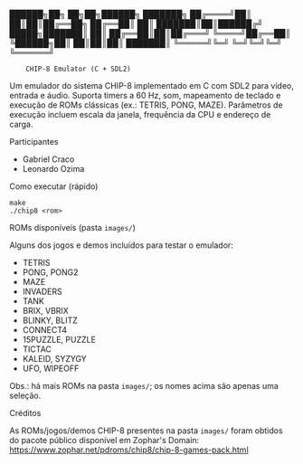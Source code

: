   ██████╗██╗  ██╗██╗██████╗        ███████╗
 ██╔════╝██║  ██║██║██╔══██╗       ██╔══██║
 ██║     ███████║██║██████╔╝ █████╗███████║
 ██║     ██╔══██║██║██╔═══╝  ╚════╝██╔══██║
 ╚██████╗██║  ██║██║██║            ███████║
  ╚═════╝╚═╝  ╚═╝╚═╝╚═╝            ╚══════╝

        CHIP-8 Emulator (C + SDL2)

Um emulador do sistema CHIP-8 implementado em C com SDL2 para vídeo, entrada e áudio. Suporta timers a 60 Hz, som, mapeamento de teclado e execução de ROMs clássicas (ex.: TETRIS, PONG, MAZE). Parâmetros de execução incluem escala da janela, frequência da CPU e endereço de carga.

Participantes

- Gabriel Craco
- Leonardo Ozima

Como executar (rápido)

```
make
./chip8 <rom>
```

ROMs disponíveis (pasta `images/`)

Alguns dos jogos e demos incluídos para testar o emulador:

- TETRIS
- PONG, PONG2
- MAZE
- INVADERS
- TANK
- BRIX, VBRIX
- BLINKY, BLITZ
- CONNECT4
- 15PUZZLE, PUZZLE
- TICTAC
- KALEID, SYZYGY
- UFO, WIPEOFF

Obs.: há mais ROMs na pasta `images/`; os nomes acima são apenas uma seleção.

Créditos

As ROMs/jogos/demos CHIP-8 presentes na pasta `images/` foram obtidos do pacote público disponível em Zophar's Domain:
https://www.zophar.net/pdroms/chip8/chip-8-games-pack.html

